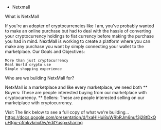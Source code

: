 * Netxmall

What is NetxMall

If you're an adopter of cryptocurrencies like I am, you've probably wanted to make an online purchase but had to deal with the hassle of converting your cryptocurrency holdings to fiat currency before making the purchase you had in mind. NextMall is working to create a platform where you can make any purchase you want by simply connecting your wallet to the marketplace.
Our Goals and Objectives:

    More than just cryptocurrency
    Real World crypto use
    Simple shopping experience

Who are we building NetxMall for?

NetxMall is a marketplace and like every marketplace, we need both ** Buyers: These are people interested buying from our marketplace with cryptocurrency. ** Sellers: These are people interested selling on our marketplace with cryptocurrency.

Visit The link below to see a full copy of what we're building... https://docs.google.com/presentation/d/1xaHIHui8uWRbRJm6nuf3j28tDxQuHtgu-pfmkvkmx0w/edit?usp=sharing
